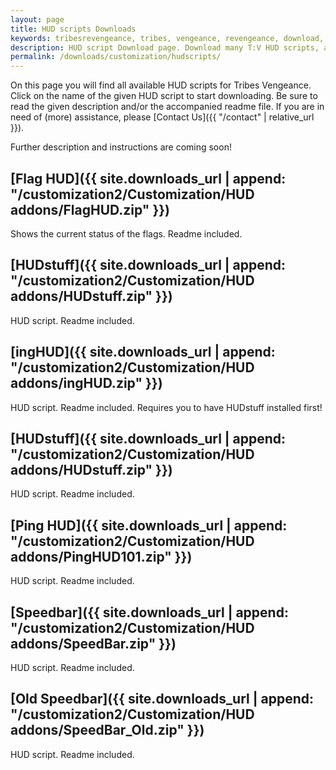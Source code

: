```yaml
---
layout: page
title: HUD scripts Downloads
keywords: tribesrevengeance, tribes, vengeance, revengeance, download, hud, script, flag, speedbar, ping, customized
description: HUD script Download page. Download many T:V HUD scripts, as the speedbar, ping indicator and much more!
permalink: /downloads/customization/hudscripts/
---
```


On this page you will find all available HUD scripts for Tribes Vengeance. Click on the name of the given HUD script to start downloading. Be sure to read the given description and/or the accompanied readme file. If you are in need of (more) assistance, please [Contact Us]({{ "/contact" | relative_url }}).

Further description and instructions are coming soon!

  
  

## [Flag HUD]({{ site.downloads_url | append: "/customization2/Customization/HUD addons/FlagHUD.zip" }})

Shows the current status of the flags. Readme included.


  

## [HUDstuff]({{ site.downloads_url | append: "/customization2/Customization/HUD addons/HUDstuff.zip" }})

HUD script. Readme included.

  
  

## [ingHUD]({{ site.downloads_url | append: "/customization2/Customization/HUD addons/ingHUD.zip" }})

HUD script. Readme included. Requires you to have HUDstuff installed first!

  
  

## [HUDstuff]({{ site.downloads_url | append: "/customization2/Customization/HUD addons/HUDstuff.zip" }})

HUD script. Readme included.

  
  

## [Ping HUD]({{ site.downloads_url | append: "/customization2/Customization/HUD addons/PingHUD101.zip" }})

HUD script. Readme included.

  
  

## [Speedbar]({{ site.downloads_url | append: "/customization2/Customization/HUD addons/SpeedBar.zip" }})

HUD script. Readme included.

  
  

## [Old Speedbar]({{ site.downloads_url | append: "/customization2/Customization/HUD addons/SpeedBar_Old.zip" }})

HUD script. Readme included.
